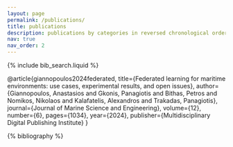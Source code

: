 ```yaml
---
layout: page
permalink: /publications/
title: publications
description: publications by categories in reversed chronological order. generated by jekyll-scholar.
nav: true
nav_order: 2
---
```


<!-- _pages/publications.md -->

<!-- Bibsearch Feature -->

{% include bib_search.liquid %}

<div class="publications">

@article{giannopoulos2024federated,
  title={Federated learning for maritime environments: use cases, experimental results, and open issues},
  author={Giannopoulos, Anastasios and Gkonis, Panagiotis and Bithas, Petros and Nomikos, Nikolaos and Kalafatelis, Alexandros and Trakadas, Panagiotis},
  journal={Journal of Marine Science and Engineering},
  volume={12},
  number={6},
  pages={1034},
  year={2024},
  publisher={Multidisciplinary Digital Publishing Institute}
}

{% bibliography %}

</div>
